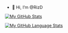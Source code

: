 - 👋 Hi, I’m @RizD


<!---
RizD/RizD is a ✨ special ✨ repository because its `README.md` (this file) appears on your GitHub profile.
You can click the Preview link to take a look at your changes.
- 👀 I’m interested in ...
- 🌱 I’m currently learning Ja
- 💞️ I’m looking to collaborate on ...
- 📫 How to reach me ...
--->
[![My GitHub Stats](https://github-readme-stats.vercel.app/api/?username=rizd&count_private=true&theme=tokyonight&showicons=true)]()

[![My GitHub Language Stats](https://github-readme-stats.vercel.app/api/top-langs/?username=rizd&langs_count=5&theme=tokyonight)]()

